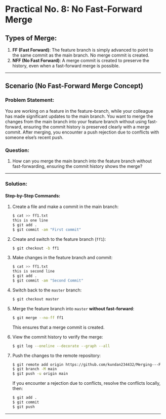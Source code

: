 # Practical No. 8: No Fast-Forward Merge

## Types of Merge:
1. **FF (Fast Forward)**: The feature branch is simply advanced to point to the same commit as the main branch. No merge commit is created.
2. **NFF (No Fast Forward)**: A merge commit is created to preserve the history, even when a fast-forward merge is possible.

---

## Scenario (No Fast-Forward Merge Concept)

### Problem Statement: 
You are working on a feature in the feature-branch, while your colleague has made significant updates to the main branch. You want to merge the changes from the main branch into your feature branch without using fast-forward, ensuring the commit history is preserved clearly with a merge commit. After merging, you encounter a push rejection due to conflicts with someone else’s recent push.

### Question:
1. How can you merge the main branch into the feature branch without fast-forwarding, ensuring the commit history shows the merge?

---

### Solution:

#### Step-by-Step Commands:
1. Create a file and make a commit in the main branch:
   ```bash
   $ cat >> ff1.txt
   this is one line
   $ git add .
   $ git commit -am "First commit"
   ```

2. Create and switch to the feature branch (`ff1`):
   ```bash
   $ git checkout -b ff1
   ```

3. Make changes in the feature branch and commit:
   ```bash
   $ cat >> ff1.txt
   this is second line
   $ git add .
   $ git commit -am "Second Commit"
   ```

4. Switch back to the `master` branch:
   ```bash
   $ git checkout master
   ```

5. Merge the feature branch into `master` **without fast-forward**:
   ```bash
   $ git merge --no-ff ff1
   ```

   This ensures that a merge commit is created.

6. View the commit history to verify the merge:
   ```bash
   $ git log --oneline --decorate --graph --all
   ```

7. Push the changes to the remote repository:
   ```bash
   $ git remote add origin https://github.com/kundan234432/Merging---FF-and-NFF.git
   $ git branch -M main
   $ git push -u origin main
   ```

   If you encounter a rejection due to conflicts, resolve the conflicts locally, then:
   ```bash
   $ git add .
   $ git commit
   $ git push
   ```

---

